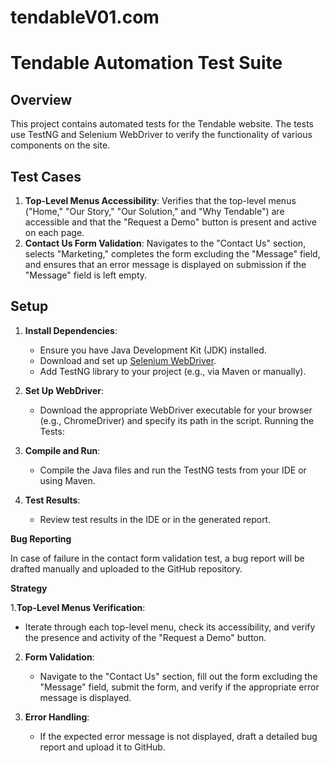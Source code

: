 # tendableV01.com
# Tendable Automation Test Suite

## Overview

This project contains automated tests for the Tendable website. The tests use TestNG and Selenium WebDriver to verify the functionality of various components on the site.

## Test Cases

1. **Top-Level Menus Accessibility**: Verifies that the top-level menus ("Home," "Our Story," "Our Solution," and "Why Tendable") are accessible and that the "Request a Demo" button is present and active on each page.
2. **Contact Us Form Validation**: Navigates to the "Contact Us" section, selects "Marketing," completes the form excluding the "Message" field, and ensures that an error message is displayed on submission if the "Message" field is left empty.

## Setup

1. **Install Dependencies**:
   - Ensure you have Java Development Kit (JDK) installed.
   - Download and set up [Selenium WebDriver](https://www.selenium.dev/downloads/).
   - Add TestNG library to your project (e.g., via Maven or manually).

2. **Set Up WebDriver**:
   - Download the appropriate WebDriver executable for your browser (e.g., ChromeDriver) and specify its path in the script.
Running the Tests:

1. **Compile and Run**:
   - Compile the Java files and run the TestNG tests from your IDE or using Maven.

2. **Test Results**:
   - Review test results in the IDE or in the generated report.

**Bug Reporting**

In case of failure in the contact form validation test, a bug report will be drafted manually and uploaded to the GitHub repository.

**Strategy**

1.**Top-Level Menus Verification**:
   - Iterate through each top-level menu, check its accessibility, and verify the presence and activity of the "Request a Demo" button.

2. **Form Validation**:
   - Navigate to the "Contact Us" section, fill out the form excluding the "Message" field, submit the form, and verify if the appropriate error message is displayed.

3. **Error Handling**:
   - If the expected error message is not displayed, draft a detailed bug report and upload it to GitHub.


